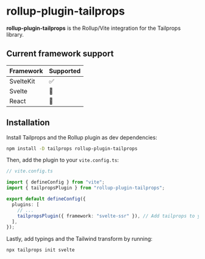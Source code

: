 # rollup-plugin-tailprops

**rollup-plugin-tailprops** is the Rollup/Vite integration for the Tailprops library.

## Current framework support

| Framework | Supported |
| --------- | --------- |
| SvelteKit | ✅        |
| Svelte    | 🚧        |
| React     | 🚧        |

## Installation

Install Tailprops and the Rollup plugin as dev dependencies:

```bash
npm install -D tailprops rollup-plugin-tailprops
```

Then, add the plugin to your `vite.config.ts`:

```ts
// vite.config.ts

import { defineConfig } from "vite";
import { tailpropsPlugin } from "rollup-plugin-tailprops";

export default defineConfig({
  plugins: [
    // ...
    tailpropsPlugin({ framework: "svelte-ssr" }), // Add tailprops to your plugins
  ],
});
```

Lastly, add typings and the Tailwind transform by running:

```bash
npx tailprops init svelte
```
